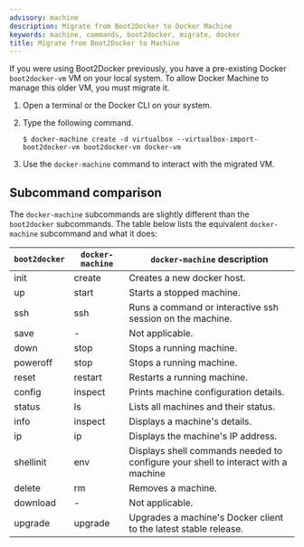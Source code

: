 ```yaml
---
advisory: machine
description: Migrate from Boot2Docker to Docker Machine
keywords: machine, commands, boot2docker, migrate, docker
title: Migrate from Boot2Docker to Machine
---
```


If you were using Boot2Docker previously, you have a pre-existing Docker
`boot2docker-vm` VM on your local system. To allow Docker Machine to manage
this older VM, you must migrate it.

1.  Open a terminal or the Docker CLI on your system.

2.  Type the following command.

        $ docker-machine create -d virtualbox --virtualbox-import-boot2docker-vm boot2docker-vm docker-vm

3.  Use the `docker-machine` command to interact with the migrated VM.

## Subcommand comparison

The `docker-machine` subcommands are slightly different than the `boot2docker`
subcommands. The table below lists the equivalent `docker-machine` subcommand
and what it does:

| `boot2docker` | `docker-machine` | `docker-machine` description                                                      |
| ------------- | ---------------- | --------------------------------------------------------------------------------- |
| init          | create           | Creates a new docker host.                                                        |
| up            | start            | Starts a stopped machine.                                                         |
| ssh           | ssh              | Runs a command or interactive ssh session on the machine.                         |
| save          | -                | Not applicable.                                                                   |
| down          | stop             | Stops a running machine.                                                          |
| poweroff      | stop             | Stops a running machine.                                                          |
| reset         | restart          | Restarts a running machine.                                                       |
| config        | inspect          | Prints machine configuration details.                                             |
| status        | ls               | Lists all machines and their status.                                              |
| info          | inspect          | Displays a machine's details.                                                     |
| ip            | ip               | Displays the machine's IP address.                                                |
| shellinit     | env              | Displays shell commands needed to configure your shell to interact with a machine |
| delete        | rm               | Removes a machine.                                                                |
| download      | -                | Not applicable.                                                                   |
| upgrade       | upgrade          | Upgrades a machine's Docker client to the latest stable release.                  |
